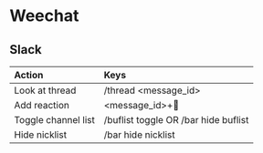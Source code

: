# Weechat

## Slack

| Action | Keys |
| :--- | :--- |
| Look at thread | /thread &lt;message\_id&gt; |
| Add reaction | &lt;message\_id&gt;+:clap: |
| Toggle channel list | /buflist toggle OR /bar hide buflist |
| Hide nicklist | /bar hide nicklist |

